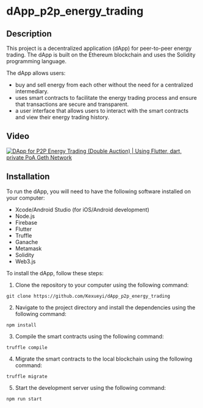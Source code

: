 # dApp_p2p_energy_trading

## Description
This project is a decentralized application (dApp) for peer-to-peer energy trading. The dApp is built on the Ethereum blockchain and uses the Solidity programming language.

The dApp allows users:
- buy and sell energy from each other without the need for a centralized intermediary.
- uses smart contracts to facilitate the energy trading process and ensure that transactions are secure and transparent. 
- a user interface that allows users to interact with the smart contracts and view their energy trading history.

## Video
[![DApp for P2P Energy Trading (Double Auction) | Using Flutter, dart, private PoA Geth Network](https://img.youtube.com/vi/kg1vx3i1410/0.jpg)](https://youtu.be/kg1vx3i1410)

## Installation
To run the dApp, you will need to have the following software installed on your computer:
- Xcode/Android Studio (for iOS/Android development)
- Node.js
- Firebase
- Flutter
- Truffle
- Ganache
- Metamask
- Solidity
- Web3.js
  
To install the dApp, follow these steps:
1. Clone the repository to your computer using the following command:
```
git clone https://github.com/Kexueyi/dApp_p2p_energy_trading
```
2. Navigate to the project directory and install the dependencies using the following command:
```
npm install
```
3. Compile the smart contracts using the following command:
```
truffle compile
```
4. Migrate the smart contracts to the local blockchain using the following command:
```
truffle migrate
```
5. Start the development server using the following command:
```
npm run start
```

